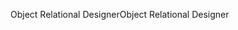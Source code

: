 <span data-ttu-id="aaaf4-101">Object Relational Designer</span><span class="sxs-lookup"><span data-stu-id="aaaf4-101">Object Relational Designer</span></span>